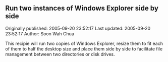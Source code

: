 ## Run two instances of Windows Explorer side by side 
Originally published: 2005-09-20 23:52:17 
Last updated: 2005-09-20 23:52:17 
Author: Soon Wah Chua 
 
This recipie will run two copies of Windows Explorer, resize them to fit each of them to half the desktop size and place them side by side to facilitate file management between two directories or disk drives.